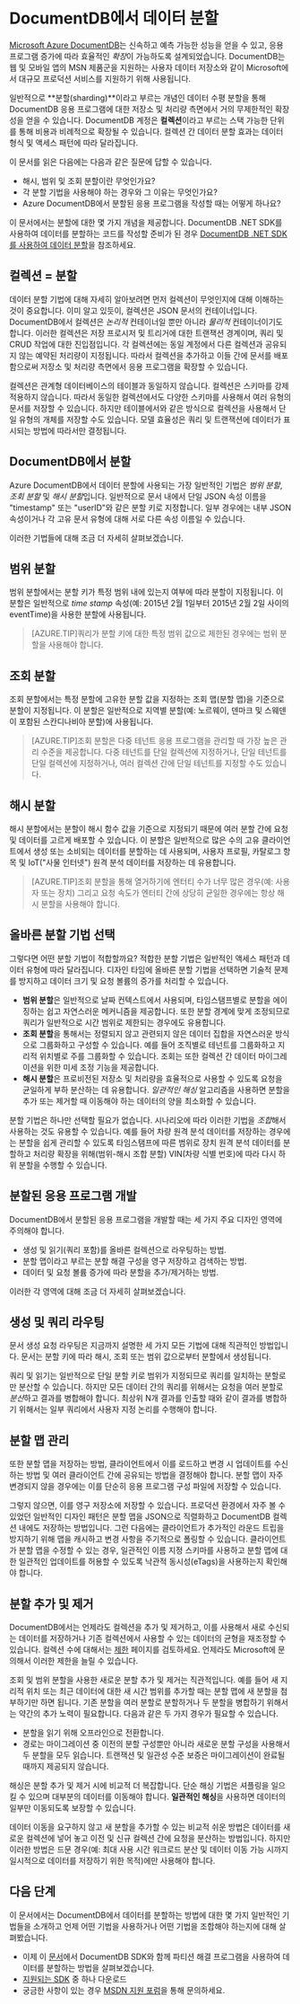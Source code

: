 <properties      
    pageTitle="DocumentDB에서 데이터 분할 | Microsoft Azure"      
    description="DocumentDB에서 데이터를 분할하는 방법 및 해시, 범위 및 조회 분할을 사용해야 하는 경우에 대해 알아봅니다."          
    services="documentdb"      
    authors="arramac"      
    manager="jhubbard"      
    editor="monicar"      
    documentationCenter=""/>
<tags     
    ms.service="documentdb"      
    ms.workload="data-services"      
    ms.tgt_pltfrm="na"      
    ms.devlang="na"      
    ms.topic="article"      
    ms.date="05/28/2015"      
    ms.author="arramac"/>

# DocumentDB에서 데이터 분할

[Microsoft Azure DocumentDB](../../services/documentdb/)는 신속하고 예측 가능한 성능을 얻을 수 있고, 응용 프로그램 증가에 따라 효율적인 *확장*이 가능하도록 설계되었습니다. DocumentDB는 웹 및 모바일 앱의 MSN 제품군을 지원하는 사용자 데이터 저장소와 같이 Microsoft에서 대규모 프로덕션 서비스를 지원하기 위해 사용됩니다.

일반적으로 **분할(sharding)**이라고 부르는 개념인 데이터 수평 분할을 통해 DocumentDB 응용 프로그램에 대한 저장소 및 처리량 측면에서 거의 무제한적인 확장성을 얻을 수 있습니다. DocumentDB 계정은 **컬렉션**이라고 부르는 스택 가능한 단위를 통해 비용과 비례적으로 확장될 수 있습니다. 컬렉션 간 데이터 분할 효과는 데이터 형식 및 액세스 패턴에 따라 달라집니다.

이 문서를 읽은 다음에는 다음과 같은 질문에 답할 수 있습니다.

 - 해시, 범위 및 조회 분할이란 무엇인가요?
 - 각 분할 기법을 사용해야 하는 경우와 그 이유는 무엇인가요?
 - Azure DocumentDB에서 분할된 응용 프로그램을 작성할 때는 어떻게 하나요?

이 문서에서는 분할에 대한 몇 가지 개념을 제공합니다. DocumentDB .NET SDK를 사용하여 데이터를 분할하는 코드를 작성할 준비가 된 경우 [DocumentDB .NET SDK를 사용하여 데이터 분할](documentdb-sharding.md)을 참조하세요.

## 컬렉션 = 분할

데이터 분할 기법에 대해 자세히 알아보려면 먼저 컬렉션이 무엇인지에 대해 이해하는 것이 중요합니다. 이미 알고 있듯이, 컬렉션은 JSON 문서의 컨테이너입니다. DocumentDB에서 컬렉션은 *논리적* 컨테이너일 뿐만 아니라 *물리적* 컨테이너이기도 합니다. 이러한 컬렉션은 저장 프로시저 및 트리거에 대한 트랜잭션 경계이며, 쿼리 및 CRUD 작업에 대한 진입점입니다. 각 컬렉션에는 동일 계정에서 다른 컬렉션과 공유되지 않는 예약된 처리량이 지정됩니다. 따라서 컬렉션을 추가하고 이들 간에 문서를 배포함으로써 저장소 및 처리량 측면에서 응용 프로그램을 확장할 수 있습니다.

컬렉션은 관계형 데이터베이스의 테이블과 동일하지 않습니다. 컬렉션은 스키마를 강제 적용하지 않습니다. 따라서 동일한 컬렉션에서도 다양한 스키마를 사용해서 여러 유형의 문서를 저장할 수 있습니다. 하지만 테이블에서와 같은 방식으로 컬렉션을 사용해서 단일 유형의 개체를 저장할 수도 있습니다. 모델 효율성은 쿼리 및 트랜잭션에 데이터가 표시되는 방법에 따라서만 결정됩니다.

## DocumentDB에서 분할

Azure DocumentDB에서 데이터 분할에 사용되는 가장 일반적인 기법은 *범위 분할*, *조회 분할* 및 *해시 분할*입니다. 일반적으로 문서 내에서 단일 JSON 속성 이름을 "timestamp" 또는 "userID"와 같은 분할 키로 지정합니다. 일부 경우에는 내부 JSON 속성이거나 각 고유 문서 유형에 대해 서로 다른 속성 이름일 수 있습니다.

이러한 기법들에 대해 조금 더 자세히 살펴보겠습니다.

## 범위 분할

범위 분할에서는 분할 키가 특정 범위 내에 있는지 여부에 따라 분할이 지정됩니다. 이 분할은 일반적으로 *time stamp* 속성(예: 2015년 2월 1일부터 2015년 2월 2일 사이의 eventTime)을 사용한 분할에 사용됩니다.

> [AZURE.TIP]쿼리가 분할 키에 대한 특정 범위 값으로 제한된 경우에는 범위 분할을 사용해야 합니다.

## 조회 분할

조회 분할에서는 특정 분할에 고유한 분할 값을 지정하는 조회 맵(분할 맵)을 기준으로 분할이 지정됩니다. 이 분할은 일반적으로 지역별 분할(예: 노르웨이, 덴마크 및 스웨덴이 포함된 스칸디나비아 분할)에 사용됩니다.

> [AZURE.TIP]조회 분할은 다중 테넌트 응용 프로그램을 관리할 때 가장 높은 관리 수준을 제공합니다. 다중 테넌트를 단일 컬렉션에 지정하거나, 단일 테넌트를 단일 컬렉션에 지정하거나, 여러 컬렉션 간에 단일 테넌트를 지정할 수도 있습니다.

## 해시 분할

해시 분할에서는 분할이 해시 함수 값을 기준으로 지정되기 때문에 여러 분할 간에 요청 및 데이터를 고르게 배포할 수 있습니다. 이 분할은 일반적으로 많은 수의 고유 클라이언트에서 생성 또는 소비되는 데이터를 분할하는 데 사용되며, 사용자 프로필, 카탈로그 항목 및 IoT("사물 인터넷") 원격 분석 데이터를 저장하는 데 유용합니다.

> [AZURE.TIP]조회 분할을 통해 열거하기에 엔터티 수가 너무 많은 경우(예: 사용자 또는 장치) 그리고 요청 속도가 엔터티 간에 상당히 균일한 경우에는 항상 해시 분할을 사용해야 합니다.

## 올바른 분할 기법 선택

그렇다면 어떤 분할 기법이 적합할까요? 적합한 분할 기법은 일반적인 액세스 패턴과 데이터 유형에 따라 달라집니다. 디자인 타임에 올바른 분할 기법을 선택하면 기술적 문제를 방지하고 데이터 크기 및 요청 볼륨의 증가를 처리할 수 있습니다.

- **범위 분할**은 일반적으로 날짜 컨텍스트에서 사용되며, 타임스탬프별로 분할을 에이징하는 쉽고 자연스러운 메커니즘을 제공합니다. 또한 분할 경계에 맞게 조정되므로 쿼리가 일반적으로 시간 범위로 제한되는 경우에도 유용합니다. 
- **조회 분할**을 통해서는 정렬되지 않고 관련되지 않은 데이터 집합을 자연스러운 방식으로 그룹화하고 구성할 수 있습니다. 예를 들어 조직별로 테넌트를 그룹화하고 지리적 위치별로 주를 그룹화할 수 있습니다. 조회는 또한 컬렉션 간 데이터 마이그레이션을 위한 미세 조정 기능을 제공합니다. 
- **해시 분할**은 프로비전된 저장소 및 처리량을 효율적으로 사용할 수 있도록 요청을 균일하게 부하 분산하는 데 유용합니다. *일관적인 해싱* 알고리즘을 사용하면 분할을 추가 또는 제거할 때 이동해야 하는 데이터의 양을 최소화할 수 있습니다.

분할 기법은 하나만 선택할 필요가 없습니다. 시나리오에 따라 이러한 기법을 *조합*해서 사용하는 것도 유용할 수 있습니다. 예를 들어 차량 원격 분석 데이터를 저장하는 경우에는 분할을 쉽게 관리할 수 있도록 타임스탬프에 따른 범위로 장치 원격 분석 데이터를 분할하고 처리량 확장을 위해(범위-해시 조합 분할) VIN(차량 식별 번호)에 따라 다시 하위 분할을 수행할 수 있습니다.

## 분할된 응용 프로그램 개발
DocumentDB에서 분할된 응용 프로그램을 개발할 때는 세 가지 주요 디자인 영역에 주의해야 합니다.

- 생성 및 읽기(쿼리 포함)를 올바른 컬렉션으로 라우팅하는 방법.
- 분할 맵이라고 부르는 분할 해결 구성을 영구 저장하고 검색하는 방법.
- 데이터 및 요청 볼륨 증가에 따라 분할을 추가/제거하는 방법.

이러한 각 영역에 대해 조금 더 자세히 살펴보겠습니다.

## 생성 및 쿼리 라우팅

문서 생성 요청 라우팅은 지금까지 설명한 세 가지 모든 기법에 대해 직관적인 방법입니다. 문서는 분할 키에 따라 해시, 조회 또는 범위 값으로부터 분할에서 생성됩니다.

쿼리 및 읽기는 일반적으로 단일 분할 키로 범위가 지정되므로 쿼리를 일치하는 분할로만 분산할 수 있습니다. 하지만 모든 데이터 간의 쿼리를 위해서는 요청을 여러 분할로 *분산*하고 결과를 병합해야 합니다. 최상위 N개 결과를 인출할 때와 같이 결과를 병합하기 위해서는 일부 쿼리에서 사용자 지정 논리를 수행해야 합니다.

## 분할 맵 관리

또한 분할 맵을 저장하는 방법, 클라이언트에서 이를 로드하고 변경 시 업데이트를 수신하는 방법 및 여러 클라이언트 간에 공유되는 방법을 결정해야 합니다. 분할 맵이 자주 변경되지 않을 경우에는 이를 단순히 응용 프로그램 구성 파일에 저장할 수 있습니다.

그렇지 않으면, 이를 영구 저장소에 저장할 수 있습니다. 프로덕션 환경에서 자주 볼 수 있었던 일반적인 디자인 패턴은 분할 맵을 JSON으로 직렬화하고 DocumentDB 컬렉션 내에도 저장하는 방법입니다. 그런 다음에는 클라이언트가 추가적인 라운드 트립을 방지하기 위해 맵을 캐시하고 변경 사항을 주기적으로 폴링할 수 있습니다. 클라이언트가 분할 맵을 수정할 수 있는 경우, 일관적인 이름 지정 스키마를 사용하고 분할 맵에 대한 일관적인 업데이트를 허용할 수 있도록 낙관적 동시성(eTags)을 사용하는지 확인해야 합니다.

## 분할 추가 및 제거

DocumentDB에서는 언제라도 컬렉션을 추가 및 제거하고, 이를 사용해서 새로 수신되는 데이터를 저장하거나 기존 컬렉션에서 사용할 수 있는 데이터의 균형을 재조정할 수 있습니다. 컬렉션 수에 대해서는 [제한](documentdb-limits.md) 페이지를 검토하세요. 언제라도 Microsoft에 문의해서 이러한 제한을 늘릴 수 있습니다.

조회 및 범위 분할을 사용한 새로운 분할 추가 및 제거는 직관적입니다. 예를 들어 새 지리적 위치 또는 최근 데이터에 대한 새 시간 범위를 추가할 때는 분할 맵에 새 분할을 첨부하기만 하면 됩니다. 기존 분할을 여러 분할로 분할하거나 두 분할을 병합하기 위해서는 약간의 추가 노력이 필요합니다. 다음과 같은 두 가지 경우가 필요할 수 있습니다.

- 분할을 읽기 위해 오프라인으로 전환합니다.
- 경로는 마이그레이션 중 이전의 분할 구성뿐만 아니라 새로운 분할 구성을 사용해서 두 분할을 모두 읽습니다. 트랜잭션 및 일관성 수준 보증은 마이그레이션이 완료될 때까지 제공되지 않습니다.

해싱은 분할 추가 및 제거 시에 비교적 더 복잡합니다. 단순 해싱 기법은 셔플링을 일으킬 수 있으며 대부분의 데이터를 이동해야 합니다. **일관적인 해싱**을 사용하면 데이터의 일부만 이동되도록 보장할 수 있습니다.

데이터 이동을 요구하지 않고 새 분할을 추가할 수 있는 비교적 쉬운 방법은 데이터를 새로운 컬렉션에 넣어 놓고 이전 및 신규 컬렉션 간에 요청을 분산하는 방법입니다. 하지만 이러한 방법은 드문 경우(예: 최대 사용 시간 워크로드 분산 및 데이터 이동 가능 시까지 일시적으로 데이터를 저장하기 위한 목적)에만 사용해야 합니다.

## 다음 단계
이 문서에서는 DocumentDB에서 데이터를 분할하는 방법에 대한 몇 가지 일반적인 기법들을 소개하고 언제 어떤 기법을 사용하거나 어떤 기법을 조합해야 하는지에 대해 살펴봤습니다.

-   이제 이 [문서](documentdb-sharding.md)에서 DocumentDB SDK와 함께 파티션 해결 프로그램을 사용하여 데이터를 분할하는 방법을 살펴보겠습니다. 
-   [지원되는 SDK](https://msdn.microsoft.com/library/azure/dn781482.aspx) 중 하나 다운로드
-   궁금한 사항이 있는 경우 [MSDN 지원 포럼](https://social.msdn.microsoft.com/forums/azure/home?forum=AzureDocumentDB)을 통해 문의하세요.
   


 

<!---HONumber=August15_HO6-->